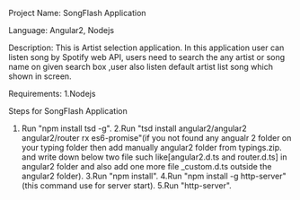 Project Name: SongFlash Application

Language: Angular2, Nodejs

Description: This is Artist selection application. In this application user can listen song by Spotify web API, 
			 users need to search the any artist or song name on given search box ,user also listen default artist list song which shown in screen.

Requirements:
1.Nodejs


Steps for SongFlash Application
1. Run "npm install tsd -g".
2.Run "tsd install angular2/angular2 angular2/router rx es6-promise"(if you not found any angualr 2 folder on your typing folder then add manually angular2 folder from typings.zip.
  and write down below two file such like[angular2.d.ts and router.d.ts] in angular2 folder and also add one more file _custom.d.ts outside the angular2 folder).
3.Run "npm install".
4.Run "npm install -g http-server" (this command use for server start). 
5.Run "http-server".
